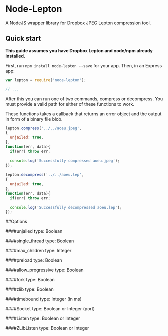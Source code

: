 Node-Lepton
===========
A NodeJS wrapper library for Dropbox JPEG Lepton compression tool.

Quick start
-----------
**This guide assumes you have Dropbox Lepton and node/npm already installed.**

First, run `npm install node-lepton --save` for your app. Then, in an Express app:

```js
var lepton = require('node-lepton');

// ...
```

After this you can run one of two commands, compress or decompress. You must provide a valid path for either of these functions to work.

These functions takes a callback that returns an error object and the output in form of a binary file blob.

```js
lepton.compress('../../aoeu.jpeg',  
{
  unjailed: true,
},
function(err, data){
  if(err) throw err;
  
  console.log('Successfully compressed aoeu.jpeg');
});

lepton.decompress('../../aoeu.lep', 
{
  unjailed: true,
},
function(err, data){
  if(err) throw err;
  
  console.log('Successfully decompressed aoeu.lep');
});
```

##Options

####unjailed
  type: Boolean

####single_thread
  type: Boolean

####max_children
  type: Integer

####preload
  type: Boolean

####allow_progressive
  type: Boolean

####fork
  type: Boolean

####zlib
  type: Boolean

####timebound
  type: Integer (in ms)
  
####Socket
  type: Boolean or Integer (port)
  
####Listen
  type: Boolean or Integer
  
####ZLibListen
  type: Boolean or Integer
  
